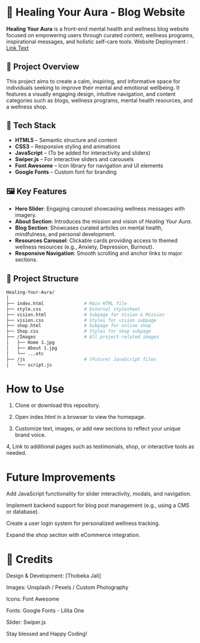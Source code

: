 # 🌿 Healing Your Aura - Blog Website

**Healing Your Aura** is a front-end mental health and wellness blog website focused on empowering users through curated content, wellness programs, inspirational messages, and holistic self-care tools.
Website Deployment : [Link Text](https://stirring-nougat-59e04e.netlify.app/)
## 🌟 Project Overview

This project aims to create a calm, inspiring, and informative space for individuals seeking to improve their mental and emotional wellbeing. It features a visually engaging design, intuitive navigation, and content categories such as blogs, wellness programs, mental health resources, and a wellness shop.

## 🔧 Tech Stack

- **HTML5** – Semantic structure and content
- **CSS3** – Responsive styling and animations
- **JavaScript** – (To be added for interactivity and sliders)
- **Swiper.js** – For interactive sliders and carousels
- **Font Awesome** – Icon library for navigation and UI elements
- **Google Fonts** – Custom font for branding

## 🖼️ Key Features

- **Hero Slider**: Engaging carousel showcasing wellness messages with imagery.
- **About Section**: Introduces the mission and vision of *Healing Your Aura*.
- **Blog Section**: Showcases curated articles on mental health, mindfulness, and personal development.
- **Resources Carousel**: Clickable cards providing access to themed wellness resources (e.g., Anxiety, Depression, Burnout).
- **Responsive Navigation**: Smooth scrolling and anchor links to major sections.

## 📁 Project Structure

```bash
Healing-Your-Aura/
│
├── index.html               # Main HTML file
├── style.css                # External stylesheet
├── vision.html              # Subpage for Vision & Mission
├── vision.css               # Styles for vision subpage
├── shop.html                # Subpage for online shop
├── Shop.css                 # Styles for shop subpage 
├── /Images                  # All project-related images
│   ├── Home 1.jpg
│   ├── About 1.jpg
│   └── ...etc
├── /js                      # (Future) JavaScript files
│   └── script.js

````

# How to Use

1. Clone or download this repository.

2. Open index.html in a browser to view the homepage.

3. Customize text, images, or add new sections to reflect your unique brand voice.

4, Link to additional pages such as testimonials, shop, or interactive tools as needed.

# Future Improvements

Add JavaScript functionality for slider interactivity, modals, and navigation.

Implement backend support for blog post management (e.g., using a CMS or database).

Create a user login system for personalized wellness tracking.

Expand the shop section with eCommerce integration.

# 🙌 Credits

Design & Development: [Thobeka Jali]

Images: Unsplash / Pexels / Custom Photography

Icons: Font Awesome

Fonts: Google Fonts - Lilita One

Slider: Swiper.js

Stay blessed and Happy Coding! 
